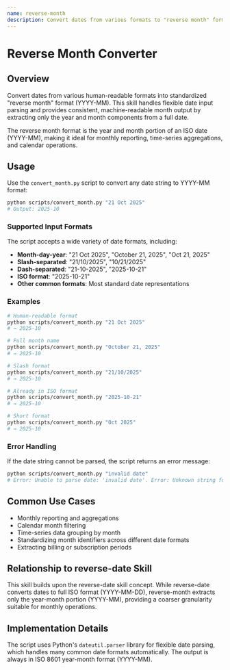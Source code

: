 ```yaml
---
name: reverse-month
description: Convert dates from various formats to "reverse month" format (YYYY-MM), which is the ISO date format containing only the year and month components. Use when users need to extract year-month from dates, standardize month formats, or prepare dates for monthly aggregations and reporting.
---
```


# Reverse Month Converter

## Overview

Convert dates from various human-readable formats into standardized "reverse month" format (YYYY-MM). This skill handles flexible date input parsing and provides consistent, machine-readable month output by extracting only the year and month components from a full date.

The reverse month format is the year and month portion of an ISO date (YYYY-MM), making it ideal for monthly reporting, time-series aggregations, and calendar operations.

## Usage

Use the `convert_month.py` script to convert any date string to YYYY-MM format:

```bash
python scripts/convert_month.py "21 Oct 2025"
# Output: 2025-10
```

### Supported Input Formats

The script accepts a wide variety of date formats, including:

- **Month-day-year**: "21 Oct 2025", "October 21, 2025", "Oct 21, 2025"
- **Slash-separated**: "21/10/2025", "10/21/2025"
- **Dash-separated**: "21-10-2025", "2025-10-21"
- **ISO format**: "2025-10-21"
- **Other common formats**: Most standard date representations

### Examples

```bash
# Human-readable format
python scripts/convert_month.py "21 Oct 2025"
# → 2025-10

# Full month name
python scripts/convert_month.py "October 21, 2025"
# → 2025-10

# Slash format
python scripts/convert_month.py "21/10/2025"
# → 2025-10

# Already in ISO format
python scripts/convert_month.py "2025-10-21"
# → 2025-10

# Short format
python scripts/convert_month.py "Oct 2025"
# → 2025-10
```

### Error Handling

If the date string cannot be parsed, the script returns an error message:

```bash
python scripts/convert_month.py "invalid date"
# Error: Unable to parse date: 'invalid date'. Error: Unknown string format: invalid date
```

## Common Use Cases

- Monthly reporting and aggregations
- Calendar month filtering
- Time-series data grouping by month
- Standardizing month identifiers across different date formats
- Extracting billing or subscription periods

## Relationship to reverse-date Skill

This skill builds upon the reverse-date skill concept. While reverse-date converts dates to full ISO format (YYYY-MM-DD), reverse-month extracts only the year-month portion (YYYY-MM), providing a coarser granularity suitable for monthly operations.

## Implementation Details

The script uses Python's `dateutil.parser` library for flexible date parsing, which handles many common date formats automatically. The output is always in ISO 8601 year-month format (YYYY-MM).
```
